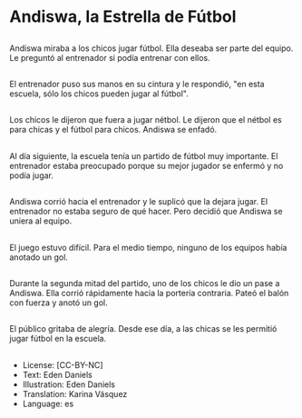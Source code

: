 # Andiswa, la Estrella de Fútbol

##
Andiswa miraba a los chicos jugar fútbol. Ella deseaba ser parte del equipo. Le preguntó al entrenador si podía entrenar con ellos.

##
El entrenador puso sus manos en su cintura y le respondió, "en esta escuela, sólo los chicos pueden jugar al fútbol".

##
Los chicos le dijeron que fuera a jugar nétbol. Le dijeron que el nétbol es para chicas y el fútbol para chicos. Andiswa se enfadó.

##
Al día siguiente, la escuela tenía un partido de fútbol muy importante. El entrenador estaba preocupado porque su mejor jugador se enfermó y no podía jugar.

##
Andiswa corrió hacia el entrenador y le suplicó que la dejara jugar. El entrenador no estaba seguro de qué hacer. Pero decidió que Andiswa se uniera al equipo. 

##
El juego estuvo difícil. Para el medio tiempo, ninguno de los equipos había anotado un gol.

##
Durante la segunda mitad del partido, uno de los chicos le dio un pase a Andiswa. Ella corrió rápidamente hacia la portería contraria. Pateó el balón con fuerza y anotó un gol.

##
El público gritaba de alegría. Desde ese día, a las chicas se les permitió jugar fútbol en la escuela.

##
* License: [CC-BY-NC]
* Text: Eden Daniels
* Illustration: Eden Daniels
* Translation: Karina Vásquez
* Language: es
